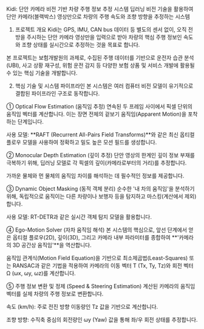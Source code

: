Kidi: 단안 카메라 비전 기반 차량 주행 정보 추정 시스템
딥러닝 비전 기술을 활용하여 단안 카메라(블랙박스) 영상만으로 차량의 주행 속도와 조향 방향을 추정하는 시스템

1. 프로젝트 개요
Kidi는 GPS, IMU, CAN bus 데이터 등 별도의 센서 없이, 오직 전방을 주시하는 단안 카메라 영상만을 입력으로 받아 차량의 핵심 주행 정보인 속도와 조향 상태를 실시간으로 추정하는 것을 목표로 합니다.

본 프로젝트는 보험개발원의 과제로, 수집된 주행 데이터를 기반으로 운전자 습관 분석(UBI), 사고 상황 재구성, 위험 운전 감지 등 다양한 보험 상품 및 서비스 개발에 활용될 수 있는 핵심 기술을 개발합니다.

2. 핵심 기술 및 시스템 파이프라인
본 시스템은 여러 컴퓨터 비전 모델이 유기적으로 결합된 파이프라인 구조로 동작합니다.


① Optical Flow Estimation (움직임 추정)
연속된 두 프레임 사이에서 픽셀 단위의 움직임 벡터를 계산합니다. 이는 장면 전체의 겉보기 움직임(Apparent Motion)을 포착하는 단계입니다.

사용 모델: **RAFT (Recurrent All-Pairs Field Transforms)**와 같은 최신 옵티컬 플로우 모델을 사용하여 정확하고 밀도 높은 모션 필드를 생성합니다.

② Monocular Depth Estimation (깊이 추정)
단안 영상의 한계인 깊이 정보 부재를 극복하기 위해, 딥러닝 모델로 각 픽셀의 깊이(카메라로부터의 거리)를 추정합니다.

가까운 물체와 먼 물체의 움직임 차이를 해석하는 데 필수적인 정보를 제공합니다.

③ Dynamic Object Masking (동적 객체 분리)
순수한 '내 차의 움직임'을 분석하기 위해, 독립적으로 움직이는 다른 차량이나 보행자 등을 탐지하고 마스킹(계산에서 제외)합니다.

사용 모델: RT-DETR과 같은 실시간 객체 탐지 모델을 활용합니다.

④ Ego-Motion Solver (자차 움직임 해석)
본 시스템의 핵심으로, 앞선 단계에서 얻은 옵티컬 플로우(2D), 깊이(3D), 그리고 카메라 내부 파라미터를 종합하여 **'카메라의 3D 공간상 움직임'**을 역산합니다.

움직임 관계식(Motion Field Equation)을 기반으로 최소제곱법(Least-Squares) 또는 RANSAC과 같은 기법을 적용하여 카메라의 이동 벡터 T (Tx, Ty, Tz)와 회전 벡터 Ω (ωx, ωy, ωz)를 계산합니다.

⑤ 주행 정보 변환 및 정제 (Speed & Steering Estimation)
계산된 카메라의 움직임 벡터를 실제 차량의 주행 정보로 변환합니다.

속도 (km/h): 주로 전진 방향 이동량인 Tz 값을 기반으로 계산합니다.

조향 방향: 수직축 중심의 회전량인 ωy (Yaw) 값을 통해 좌/우 회전 상태를 추정합니다.
